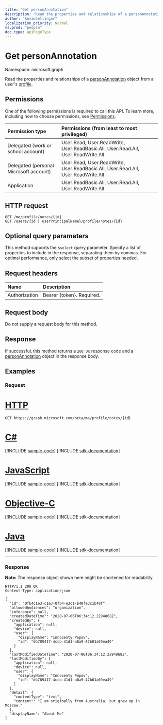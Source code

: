 ```yaml
---
title: "Get personAnnotation"
description: "Read the properties and relationships of a personAnnotation object."
author: "kevinbellinger"
localization_priority: Normal
ms.prod: "people"
doc_type: apiPageType
---
```


# Get personAnnotation
Namespace: microsoft.graph

Read the properties and relationships of a [personAnnotation](../resources/personannotation.md) object from a user's [profile](../resources/profile.md).

## Permissions

One of the following permissions is required to call this API. To learn more, including how to choose permissions, see [Permissions](/graph/permissions-reference).

| Permission type                        | Permissions (from least to most privileged)                                      |
|:---------------------------------------|:---------------------------------------------------------------------------------|
| Delegated (work or school account)     | User.Read, User.ReadWrite, User.ReadBasic.All, User.Read.All, User.ReadWrite.All |
| Delegated (personal Microsoft account) | User.Read, User.ReadWrite, User.ReadBasic.All, User.Read.All, User.ReadWrite.All |
| Application                            | User.ReadBasic.All, User.Read.All, User.ReadWrite.All                            |

## HTTP request

<!-- {
  "blockType": "ignored"
}
-->
``` http
GET /me/profile/notes/{id}
GET /users/{id | userPrincipalName}/profile/notes/{id}
```

## Optional query parameters

This method supports the `$select` query parameter. Specify a list of properties to include in the response, separating them by commas. For optimal performance, only select the subset of properties needed.

## Request headers
|Name|Description|
|:---|:---|
|Authorization|Bearer {token}. Required.|

## Request body
Do not supply a request body for this method.

## Response

If successful, this method returns a `200 OK` response code and a [personAnnotation](../resources/personannotation.md) object in the response body.

## Examples

### Request
# [HTTP](#tab/http)
<!-- {
  "blockType": "request",
  "name": "get_personannotation"
}
-->
``` http
GET https://graph.microsoft.com/beta/me/profile/notes/{id}
```
# [C#](#tab/csharp)
[!INCLUDE [sample-code](../includes/snippets/csharp/get-personannotation-csharp-snippets.md)]
[!INCLUDE [sdk-documentation](../includes/snippets/snippets-sdk-documentation-link.md)]

# [JavaScript](#tab/javascript)
[!INCLUDE [sample-code](../includes/snippets/javascript/get-personannotation-javascript-snippets.md)]
[!INCLUDE [sdk-documentation](../includes/snippets/snippets-sdk-documentation-link.md)]

# [Objective-C](#tab/objc)
[!INCLUDE [sample-code](../includes/snippets/objc/get-personannotation-objc-snippets.md)]
[!INCLUDE [sdk-documentation](../includes/snippets/snippets-sdk-documentation-link.md)]

# [Java](#tab/java)
[!INCLUDE [sample-code](../includes/snippets/java/get-personannotation-java-snippets.md)]
[!INCLUDE [sdk-documentation](../includes/snippets/snippets-sdk-documentation-link.md)]

---

### Response
**Note:** The response object shown here might be shortened for readability.
<!-- {
  "blockType": "response",
  "truncated": true,
  "@odata.type": "microsoft.graph.personAnnotation"
}
-->
``` http
HTTP/1.1 200 OK
Content-Type: application/json

{
  "id": "0fb4c1e3-c1e3-0fb4-e3c1-b40fe3c1b40f",
  "allowedAudiences": "organization",
  "inference": null,
  "createdDateTime": "2020-07-06T06:34:12.2294868Z",
  "createdBy": {
    "application": null,
    "device": null,
    "user": {
      "displayName": "Innocenty Popov",
      "id": "db789417-4ccb-41d1-a0a9-47b01a09ea49"
    }
  },
  "lastModifiedDateTime": "2020-07-06T06:34:12.2294868Z",
  "lastModifiedBy": {
    "application": null,
    "device": null,
    "user": {
      "displayName": "Innocenty Popov",
      "id": "db789417-4ccb-41d1-a0a9-47b01a09ea49"
    }
  },
  "detail": {
    "contentType": "text",
    "content": "I am originally from Australia, but grew up in Moscow."
  },
  "displayName": "About Me"
}
```


